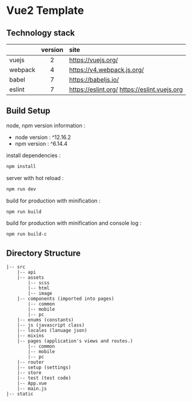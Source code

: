 Vue2 Template
=============

Technology stack
----------------
|         | version | site                                         |
|:--------|:-------:|:---------------------------------------------|
|vuejs    |2        |https://vuejs.org/                            |
|webpack  |4        |https://v4.webpack.js.org/                    |
|babel    |7        |https://babeljs.io/                           |
|eslint   |7        |https://eslint.org/   https://eslint.vuejs.org|
  

Build Setup
-----------
node, npm version information :   
  * node version : ^12.16.2   
  * npm version : ^6.14.4

install dependencies :
```bash
npm install
```

server with hot reload :
```bash
npm run dev
```

build for production with minification :
```bash
npm run build
```

build for production with minification and console log :
```bash
npm run build-c
```

Directory Structure
-------------------
```
|-- src
    |-- api
    |-- assets
        |-- scss
        |-- html
        |-- image
    |-- components (imported into pages)
        |-- common
        |-- mobile
        |-- pc
    |-- enums (constants)
    |-- js (javascript class)
    |-- locales (lanuage json) 
    |-- mixins
    |-- pages (application's views and routes.)
        |-- common
        |-- mobile
        |-- pc
    |-- router
    |-- setup (settings)
    |-- store
    |-- test (test code)
    |-- App.vue
    |-- main.js
|-- static
```
